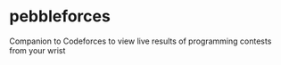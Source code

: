 pebbleforces
============

Companion to Codeforces to view live results of programming contests from your wrist
